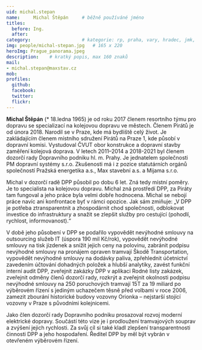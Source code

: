 ```yaml
---
uid: michal.stepan
name:     Michal Štěpán  	# běžně používáné jméno
titles:
  before: Ing. 
  after: 
category:                 	# kategorie: rp, praha, vary, hradec, jmk, senat
img: people/michal-stepan.jpg   # 165 x 220
heroImg: Prague_panorama.jpeg
description:   	# kratký popis, max 160 znaků
mail:
- michal.stepan@maxstav.cz
mob:
profiles:
  github:       
  facebook:    
  twitter: 		  
  flickr:		  
---
```


**Michal Štěpán** (* 18.ledna 1965) je od roku 2017 členem resortního týmu pro dopravu se specializací na kolejovou dopravu ve městech. Členem Pirátů je od února 2018. Narodil se v Praze, kde má bydliště celý život. Je zakládajícím členem místního sdružení Pirátů na Praze 1, kde působí v dopravní komisi. Vystudoval ČVUT obor konstrukce a dopravní stavby zaměření kolejová doprava. V letech 2011–2014 a 2018-2021 byl členem dozorčí rady Dopravního podniku hl. m. Prahy. Je jednatelem společnosti PM dopravní systémy s.r.o. Zkušenosti má i z pozice statutárních orgánů společností Pražská energetika a.s., Max stavební a.s. a Mijama s.r.o. 

Michal v dozorčí radě DPP působil po dobu 6 let. Zná tedy místní poměry. Je to specialista na kolejovou dopravu. Michal zná prostředí DPP, za Piráty tam fungoval a jeho práce byla velmi dobře hodnocena. Michal se nebojí práce navíc ani konfrontace byť v rámci opozice. Jak sám zmiňuje: „V DPP je potřeba ztransparentnit a zhospodárnit chod společnosti, odblokovat investice do infrastruktury a snažit se zlepšit služby pro cestující (pohodlí, rychlost, informovanost).“ 

V době jeho působení v DPP se podařilo vypovědět nevýhodné smlouvy na outsourcing služeb IT (úspora 190 mil Kč/rok), vypovědět nevýhodné smlouvy na tisk jízdenek a snížit jejich ceny na polovinu, zabránit podpisu nevýhodné smlouvy na pronájem opraven tramvají Škodě Transportation, vypovědět nevýhodné smlouvy na dodávky paliva, zpřehlednit účetnictví zavedením účtování dohadných položek a hlubší analytiky, zavést funkční interní audit DPP, zveřejnit zakázky DPP v aplikaci Rodné listy zakázek, zveřejnit odměny členů dozorčí rady, rozkrýt a zveřejnit okolnosti podpisu nevýhodné smlouvy na 250 poruchových tramvají 15T za 19 miliard po výběrovém řízení s jediným uchazečem těsně před volbami v roce 2006, zamezit zbourání historické budovy vozovny Orionka – nejstarší stojící vozovny v Praze s původními kolejnicemi. 

Jako člen dozorčí rady Dopravního podniku prosazoval rozvoj moderní elektrické dopravy. Součástí této vize je i prodloužení tramvajových souprav a zvýšení jejich rychlosti. Za svůj cíl si také kladl zlepšení transparentnosti činnosti DPP a jeho hospodaření. Ředitel DPP by měl být vybrán v otevřeném výběrovém řízení.
